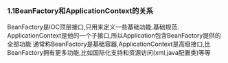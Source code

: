 ### 1.1BeanFactory和ApplicationContext的关系
BeanFactory是IOC顶层接口,只用来定义一些基础功能.基础规范.
ApplicationContext是他的一个子接口,所以Application包含BeanFactory提供的全部功能
通常称BeanFactory是基础容器,ApplicationContext是高级接口,比BeanFactory拥有更多功能,比如国际化支持和资源访问(xml,java配置类)等等
